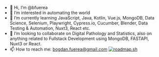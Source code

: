 - 👋 Hi, I’m @bfuerea
- 👀 I’m interested in automating the world
- 🌱 I’m currently learning JavaScript, Java, Kotlin, Vue.js, MongoDB, Data Science, Selenium, Playwright, Cypress.io, Cucumber, Blender, Data Testing & Automation, Nuxt3, React etc.
- 💞️ I’m looking to collaborate on Digital Pathology and Statistics, also on anything related to Fullstack Development using MongoDB, FASTAPI, Nuxt3 or React. 
- 📫 How to reach me: bogdan.fuerea@gmail.com
[![roadmap.sh](https://roadmap.sh/card/wide/68460212846bd2eeed67850e?variant=dark)](https://roadmap.sh)
<!---
bfuerea/bfuerea is a ✨ special ✨ repository because its `README.md` (this file) appears on your GitHub profile.
You can click the Preview link to take a look at your changes.
--->
